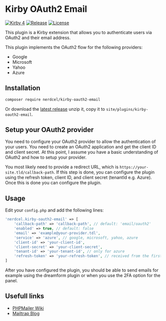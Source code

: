 # Kirby OAuth2 Email

[![Kirby 4](https://img.shields.io/badge/kirby-4-fb654f.svg)](https://getkirby.com)
[![Release](https://img.shields.io/github/v/release/nerdcel/kirby-oauth2-email)](https://github.com/nerdcel/kirby-oauth2-email/releases)
[![License](https://img.shields.io/github/license/nerdcel/kirby-oauth2-email)](https://github.com/nerdcel/kirby-oauth2-email/blob/main/LICENSE)

This plugin is a Kirby extension that allows you to authenticate users via OAuth2 and their email address.

This plugin implements the OAuth2 flow for the following providers:
- Google
- Microsoft
- Yahoo
- Azure

## Installation

```bash
composer require nerdcel/kirby-oauth2-email
```

Or download the [latest release](https://github.com/nerdcel/kirby-oauth2-email/releases) unzip it, copy it to `site/plugins/kirby-oauth2-email`.

## Setup your OAuth2 provider

You need to configure your OAuth2 provider to allow the authentication of your users.
You need to create an OAuth2 application and get the client ID and client secret. At this point, I assume you have a basic understanding of OAuth2 and how to setup your provider.

You most likely need to provide a redirect URL, which is `https://your-site.tld/callback-path`.
If this step is done, you can configure the plugin using the refresh token, client ID, and client secret (tenantId e.g. Azure).
Once this is done you can configure the plugin.

## Usage

Edit your `config.php` and add the following lines:

```php
'nerdcel.kirby-oauth2-email' => [
    'callback-path' => 'callback-path', // default: 'email/oauth2'
    'enabled' => true, // default: false
    'email' => 'example@your-provider.tdl',
    'service' => 'azure', // google, microsoft, yahoo, azure
    'client-id' => 'your-client-id',
    'client-secret' => 'your-client-secret',
    'tenant-id' => 'your-tenant-id', // only for azure
    'refresh-token' => 'your-refresh-token', // received from the first login
]
```

After you have configured the plugin, you should be able to send emails for example using the dreamform plugin or when you use the 2FA option for the panel.

## Usefull links

-   [PHPMailer Wiki](https://github.com/PHPMailer/PHPMailer/wiki/)
-   [Mailtrap Blog](https://mailtrap.io/blog/phpmailer-office-365/#Send-email-using-Outlook-SMTP)
